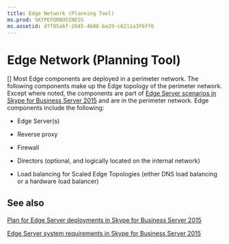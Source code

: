 ```yaml
---
title: Edge Network (Planning Tool)
ms.prod: SKYPEFORBUSINESS
ms.assetid: d7f85abf-2045-4b08-ba29-c6211a3f6ff6
---
```



# Edge Network (Planning Tool)
[]
Most Edge components are deployed in a perimeter network. The following components make up the Edge topology of the perimeter network. Except where noted, the components are part of  [Edge Server scenarios in Skype for Business Server 2015](edge-server-scenarios-in-skype-for-business-server-2015.md) and are in the perimeter network. Edge components include the following:
  
    
    


- Edge Server(s)
    
  
- Reverse proxy
    
  
- Firewall
    
  
- Directors (optional, and logically located on the internal network)
    
  
- Load balancing for Scaled Edge Topologies (either DNS load balancing or a hardware load balancer)
    
  

## See also


#### 


  
    
    
 [Plan for Edge Server deployments in Skype for Business Server 2015](plan-for-edge-server-deployments-in-skype-for-business-server-2015.md)
  
    
    
 [Edge Server system requirements in Skype for Business Server 2015](edge-server-system-requirements-in-skype-for-business-server-2015.md)
